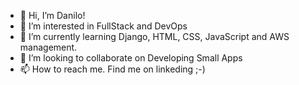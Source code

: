 - 👋 Hi, I’m Danilo!
- 👀 I’m interested in FullStack and DevOps
- 🌱 I’m currently learning Django, HTML, CSS, JavaScript and AWS management.
- 💞️ I’m looking to collaborate on Developing Small Apps
- 📫 How to reach me. Find me on linkeding ;-)

<!---
danilomm1/danilomm1 is a ✨ special ✨ repository because its `README.md` (this file) appears on your GitHub profile.
You can click the Preview link to take a look at your changes.
--->
